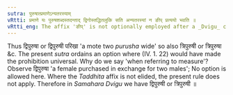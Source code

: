 ```yaml
---
sutra: पुरुषात्प्रमाणेऽन्यतरस्याम्
vRtti: प्रमाणे यः पुरुषशब्दस्तदन्ताद् द्विगोस्तद्धितलुकि सति अन्यतरस्यां न ङीप् प्रत्ययो भवति ॥
vRtti_eng: The affix 'ङीप्' is not optionally employed after a _Dvigu_ compound, where the _Taddhita_ affix is elided, when the compound ends in the word '_purusha_', referring to measure.
---
```

Thus द्विपुरुषा or द्विपुरुषी परिखा 'a mote two _purusha_ wide' so also त्रिपुरुषी or त्रिपुरुषा &c. The present _sutra_ ordains an option where (IV. 1. 22) would have made the prohibition universal. Why do we say 'when referring to measure'? Observe द्विपुरुषा 'a female purchased in exchange for two males'; No option is allowed here. Where the _Taddhita_ affix is not elided, the present rule does not apply. Therefore in _Samahara_ _Dvigu_ we have द्विपुरुषी or  त्रिपुरुषी ॥
